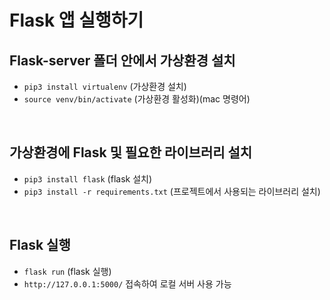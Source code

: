 # Flask 앱 실행하기

## Flask-server 폴더 안에서 가상환경 설치
- `pip3 install virtualenv` (가상환경 설치)
- `source venv/bin/activate` (가상환경 활성화)(mac 명령어)
<br>

## 가상환경에 Flask 및 필요한 라이브러리 설치
- `pip3 install flask` (flask 설치)
- `pip3 install -r requirements.txt` (프로젝트에서 사용되는 라이브러리 설치)
<br>

## Flask 실행
- `flask run` (flask 실행)
- `http://127.0.0.1:5000/` 접속하여 로컬 서버 사용 가능
<br>
